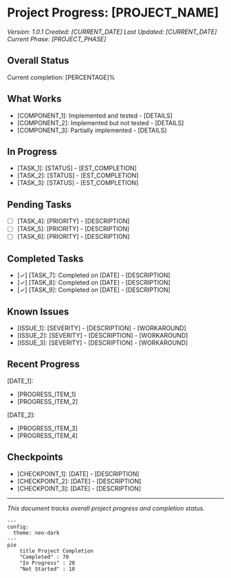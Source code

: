 # Project Progress: [PROJECT_NAME]
*Version: 1.0.1*
*Created: [CURRENT_DATE]*
*Last Updated: [CURRENT_DATE]*
*Current Phase: [PROJECT_PHASE]*

## Overall Status
<!-- @status:auto-update -->
Current completion: [PERCENTAGE]%
<!-- @status:end -->

## What Works
<!-- @works:auto-update -->
- [COMPONENT_1]: Implemented and tested - [DETAILS]
- [COMPONENT_2]: Implemented but not tested - [DETAILS]
- [COMPONENT_3]: Partially implemented - [DETAILS]
<!-- @works:end -->

## In Progress
<!-- @in-progress:auto-update -->
- [TASK_1]: [STATUS] - [EST_COMPLETION]
- [TASK_2]: [STATUS] - [EST_COMPLETION]
- [TASK_3]: [STATUS] - [EST_COMPLETION]
<!-- @in-progress:end -->

## Pending Tasks
<!-- @pending:auto-update -->
- [ ] [TASK_4]: [PRIORITY] - [DESCRIPTION]
- [ ] [TASK_5]: [PRIORITY] - [DESCRIPTION]
- [ ] [TASK_6]: [PRIORITY] - [DESCRIPTION]
<!-- @pending:end -->

## Completed Tasks
<!-- @completed:auto-update -->
- [✓] [TASK_7]: Completed on [DATE] - [DESCRIPTION]
- [✓] [TASK_8]: Completed on [DATE] - [DESCRIPTION]
- [✓] [TASK_9]: Completed on [DATE] - [DESCRIPTION]
<!-- @completed:end -->

## Known Issues
<!-- @issues:auto-update -->
- [ISSUE_1]: [SEVERITY] - [DESCRIPTION] - [WORKAROUND]
- [ISSUE_2]: [SEVERITY] - [DESCRIPTION] - [WORKAROUND]
- [ISSUE_3]: [SEVERITY] - [DESCRIPTION] - [WORKAROUND]
<!-- @issues:end -->

## Recent Progress
<!-- @recent:auto-update -->
[DATE_1]:
- [PROGRESS_ITEM_1]
- [PROGRESS_ITEM_2]

[DATE_2]:
- [PROGRESS_ITEM_3]
- [PROGRESS_ITEM_4]
<!-- @recent:end -->

## Checkpoints
<!-- @checkpoints:auto-update -->
- [CHECKPOINT_1]: [DATE] - [DESCRIPTION]
- [CHECKPOINT_2]: [DATE] - [DESCRIPTION]
- [CHECKPOINT_3]: [DATE] - [DESCRIPTION]
<!-- @checkpoints:end -->

---

*This document tracks overall project progress and completion status.*

```mermaid
---
config:
  theme: neo-dark
---
pie
    title Project Completion
    "Completed" : 70
    "In Progress" : 20
    "Not Started" : 10
```

